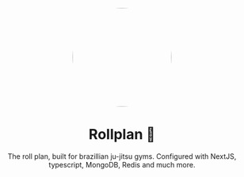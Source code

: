 <div align="center"><a name="readme-top"></a>

  <a href="url"><img src="https://desmond75.github.io/img/IMG_20171214_095012.jpg" height="auto" width="200" style="border-radius:50%"></a>


# Rollplan 🥋 

The roll plan, built for brazillian ju-jitsu gyms. Configured with NextJS, typescript, MongoDB, Redis and much more. 



